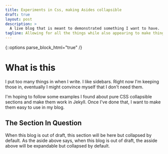 ```yaml
---
title: Experiments in Css, making Asides collapsible 
draft: true
layout: post
description: >
  A live blog that is meant to demonstrated something I want to have.
tagline: Allowing for all the things while also appearing to make things shorter
---
```

{::options parse_block_html="true" /}

# What is this
I put too many things in when I write. I like sidebars. Right now I'm keeping those in, eventually I 
might convince myself that I don't need them.

I'm hoping to follow some examples I found about pure CSS collapsible sections and make them work
in Jekyll. Once I've done that, I want to make them easy to use in my blog.

<aside>
<h1>The Section In Question</h1>
When this blog is out of draft, this section will be here but collapsed by default. 
</aside.

As the aside above says, when this blog is out of draft, the asside above will be expandable but collapsed
by default.
